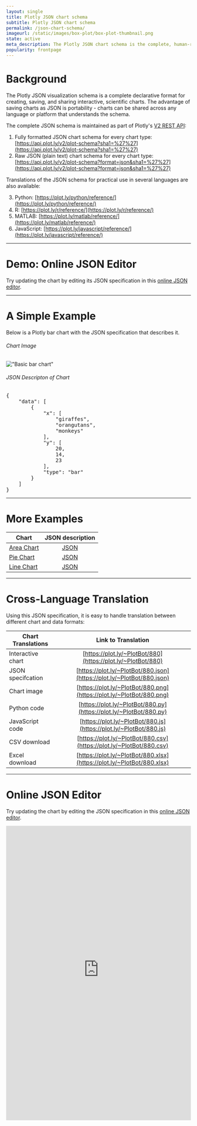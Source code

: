 ```yaml
---
layout: single
title: Plotly JSON chart schema
subtitle: Plotly JSON chart schema
permalink: /json-chart-schema/
imageurl: /static/images/box-plot/box-plot-thumbnail.png
state: active
meta_description: The Plotly JSON chart schema is the complete, human-readable text format that describes all physical attributes of any scientific chart.
popularity: frontpage
---
```


# Background

The Plotly JSON visualization schema is a complete declarative format for creating, saving, and sharing interactive, scientific charts. The advantage of saving charts as JSON is portability - charts can be shared across any language or platform that understands the schema. 

The complete JSON schema is maintained as part of Plotly's [V2 REST API](https://api.plot.ly/v2/):

1. Fully formatted JSON chart schema for every chart type: [https://api.plot.ly/v2/plot-schema?sha1=%27%27](https://api.plot.ly/v2/plot-schema?sha1=%27%27)
2. Raw JSON (plain text) chart schema for every chart type: [https://api.plot.ly/v2/plot-schema?format=json&sha1=%27%27](https://api.plot.ly/v2/plot-schema?format=json&sha1=%27%27)

Translations of the JSON schema for practical use in several languages are also available:

3. Python: [https://plot.ly/python/reference/](https://plot.ly/python/reference/)
4. R: [https://plot.ly/r/reference/](https://plot.ly/r/reference/)
5. MATLAB: [https://plot.ly/matlab/reference/](https://plot.ly/matlab/reference/)
6. JavaScript: [https://plot.ly/javascript/reference/](https://plot.ly/javascript/reference/)

***

# Demo: Online JSON Editor

Try updating the chart by editing its JSON specification in this [online JSON editor](https://plotly-json-editor.getforge.io/).

***

# A Simple Example

Below is a Plotly bar chart with the JSON specification that describes it.

###### Chart Image

!["Basic bar chart"](https://plot.ly/~kevintest/1081/.png?height=300)

###### JSON Descripton of Chart

<pre>
{
    "data": [
        {
            "x": [
                "giraffes", 
                "orangutans", 
                "monkeys"
            ], 
            "y": [
                20, 
                14, 
                23
            ], 
            "type": "bar"
        }
    ]
}
</pre>

***

# More Examples

| Chart                                          | JSON description                             |
| ---------------------------------------------- |:--------------------------------------------:|
| [Area Chart](https://plot.ly/~Dreamshot/8248/) | [JSON](https://plot.ly/~Dreamshot/8248.json) |
| [Pie Chart](https://plot.ly/~Dreamshot/8254/)  | [JSON](https://plot.ly/~Dreamshot/8248.json) |
| [Line Chart](https://plot.ly/~Dreamshot/8259/) | [JSON](https://plot.ly/~Dreamshot/8248.json) |

***

# Cross-Language Translation

Using this JSON specification, it is easy to handle translation between different chart and data formats:

| Chart Translations  | Link to Translation                                                     | 
| --------------------|:-----------------------------------------------------------------------:|
| Interactive chart   | [https://plot.ly/~PlotBot/880](https://plot.ly/~PlotBot/880)            |
| JSON specifcation   | [https://plot.ly/~PlotBot/880.json](https://plot.ly/~PlotBot/880.json)  |
| Chart image         | [https://plot.ly/~PlotBot/880.png](https://plot.ly/~PlotBot/880.png)    |
| Python code         | [https://plot.ly/~PlotBot/880.py](https://plot.ly/~PlotBot/880.py)      |
| JavaScript code     | [https://plot.ly/~PlotBot/880.js](https://plot.ly/~PlotBot/880.js)      |
| CSV download        | [https://plot.ly/~PlotBot/880.csv](https://plot.ly/~PlotBot/880.csv)    | 
| Excel download      | [https://plot.ly/~PlotBot/880.xlsx](https://plot.ly/~PlotBot/880.xlsx)  | 

***

# Online JSON Editor

Try updating the chart by editing the JSON specification in this [online JSON editor](http://plotly-json-editor.getforge.io/).

<iframe src="https://plotly-json-editor.getforge.io/" width="100%" height="800" frameborder="0" webkitallowfullscreen mozallowfullscreen allowfullscreen></iframe>
